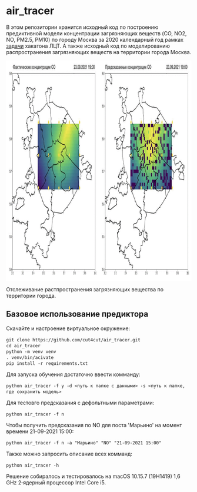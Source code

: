 # air_tracer

В этом репозитории хранится исходный код по построению предиктивной модели концентрации загрязняющих веществ (CO, NO2, NO, PM2.5, PM10) по городу Москва за 2020 календарный год рамках [задачи](https://leaders2021.innoagency.ru/04/) хакатона ЛЦТ. А также исходный код по моделированию распространения загрязняющих веществ на территории города Москва.

<p align="center">
<img align="middle" src="./report/gifs/pollution_simulation_neuronet.gif" alt="Simulation Demo" width="800" height="600" />
</p>

Отслеживание растпространения загрязняющих вещества по территории города.

## Базовое использование предиктора

Скачайте и настроение виртуальное окружение: 

```terminal
git clone https://github.com/cut4cut/air_tracer.git
cd air_tracer
python -m venv venv
. venv/bin/acivate
pip install -r requirements.txt
```

Для запуска обучения достаточно ввести комманду:

```terminal
python air_tracer -f y -d <путь к папке с данными> -s <путь к папке, где сохранить модель>
```

Для тестовго предсказания c дефольтными параметрами:

```terminal
python air_tracer -f n
```

Чтобы получить предсказания по NO для поста 'Марьино' на момент времени 21-09-2021 15:00:

```terminal
python air_tracer -f n -a "Марьино" "NO" "21-09-2021 15:00"
```

Также можно запросить описание всех комманд:

```terminal
python air_tracer -h
```
Решение собиралось и тестировалось на macOS 10.15.7 (19H1419) 1,6 GHz 2‑ядерный процессор Intel Core i5.


